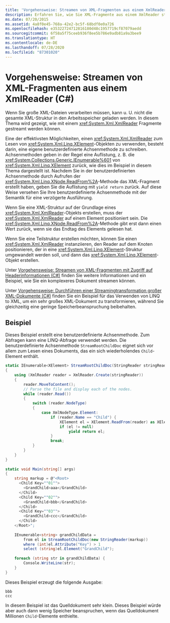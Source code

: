 ```yaml
---
title: 'Vorgehensweise: Streamen von XML-Fragmenten aus einem XmlReader (C#)'
description: Erfahren Sie, wie Sie XML-Fragmente aus einem XmlReader streamen. Diese Methode wird zur Verarbeitung großer XML-Dateien verwendet.
ms.date: 07/20/2015
ms.assetid: 4a8f0e45-768a-42e2-bc5f-68bdf0e0a726
ms.openlocfilehash: e35322724712816180d48c1957719cf87079aedd
ms.sourcegitcommit: 6f58a5f75ceeb936f8ee5b786e9adb81a9a3bee9
ms.translationtype: HT
ms.contentlocale: de-DE
ms.lasthandoff: 07/28/2020
ms.locfileid: "87301020"
---
```

# <a name="how-to-stream-xml-fragments-from-an-xmlreader-c"></a>Vorgehensweise: Streamen von XML-Fragmenten aus einem XmlReader (C#)

Wenn Sie große XML-Dateien verarbeiten müssen, kann u. U. nicht die gesamte XML-Struktur in den Arbeitsspeicher geladen werden. In diesem Thema wird gezeigt, wie mit einem <xref:System.Xml.XmlReader> Fragmente gestreamt werden können.  
  
 Eine der effektivsten Möglichkeiten, einen <xref:System.Xml.XmlReader> zum Lesen von <xref:System.Xml.Linq.XElement>-Objekten zu verwenden, besteht darin, eine eigene benutzerdefinierte Achsenmethode zu schreiben. Achsenmethoden geben in der Regel eine Auflistung, z. B. die <xref:System.Collections.Generic.IEnumerable%601> von <xref:System.Xml.Linq.XElement> zurück, wie dies im Beispiel in diesem Thema dargestellt ist. Nachdem Sie in der benutzerdefinierten Achsenmethode durch Aufrufen der <xref:System.Xml.Linq.XNode.ReadFrom%2A>-Methode das XML-Fragment erstellt haben, geben Sie die Auflistung mit `yield return` zurück. Auf diese Weise versehen Sie Ihre benutzerdefinierte Achsenmethode mit der Semantik für eine verzögerte Ausführung.  
  
 Wenn Sie eine XML-Struktur auf der Grundlage eines <xref:System.Xml.XmlReader>-Objekts erstellen, muss der <xref:System.Xml.XmlReader> auf einem Element positioniert sein. Die <xref:System.Xml.Linq.XNode.ReadFrom%2A>-Methode gibt erst dann einen Wert zurück, wenn sie das Endtag des Elements gelesen hat.  
  
 Wenn Sie eine Teilstruktur erstellen möchten, können Sie einen <xref:System.Xml.XmlReader> instanziieren, den Reader auf dem Knoten positionieren, der in eine <xref:System.Xml.Linq.XElement>-Struktur umgewandelt werden soll, und dann das <xref:System.Xml.Linq.XElement>-Objekt erstellen.  
  
Unter [Vorgehensweise: Streamen von XML-Fragmenten mit Zugriff auf Headerinformationen (C#)](./how-to-stream-xml-fragments-with-access-to-header-information.md) finden Sie weitere Informationen und ein Beispiel, wie Sie ein komplexeres Dokument streamen können.
  
 Unter [Vorgehensweise: Durchführen einer Streamingtransformation großer XML-Dokumente (C#)](./how-to-perform-streaming-transform-of-large-xml-documents.md) finden Sie ein Beispiel für das Verwenden von LINQ to XML, um ein sehr großes XML-Dokument zu transformieren, während Sie gleichzeitig eine geringe Speicherbeanspruchung beibehalten.  
  
## <a name="example"></a>Beispiel  
 Dieses Beispiel erstellt eine benutzerdefinierte Achsenmethode. Zum Abfragen kann eine LINQ-Abfrage verwendet werden. Die benutzerdefinierte Achsenmethode `StreamRootChildDoc` eignet sich vor allem zum Lesen eines Dokuments, das ein sich wiederholendes `Child`-Element enthält.  
  
```csharp  
static IEnumerable<XElement> StreamRootChildDoc(StringReader stringReader)  
{  
    using (XmlReader reader = XmlReader.Create(stringReader))  
    {  
        reader.MoveToContent();  
        // Parse the file and display each of the nodes.  
        while (reader.Read())  
        {  
            switch (reader.NodeType)  
            {  
                case XmlNodeType.Element:  
                    if (reader.Name == "Child") {  
                        XElement el = XElement.ReadFrom(reader) as XElement;  
                        if (el != null)  
                            yield return el;  
                    }  
                    break;  
            }  
        }  
    }  
}  
  
static void Main(string[] args)  
{  
    string markup = @"<Root>  
      <Child Key=""01"">  
        <GrandChild>aaa</GrandChild>  
      </Child>  
      <Child Key=""02"">  
        <GrandChild>bbb</GrandChild>  
      </Child>  
      <Child Key=""03"">  
        <GrandChild>ccc</GrandChild>  
      </Child>  
    </Root>";  
  
    IEnumerable<string> grandChildData =  
        from el in StreamRootChildDoc(new StringReader(markup))  
        where (int)el.Attribute("Key") > 1  
        select (string)el.Element("GrandChild");  
  
    foreach (string str in grandChildData) {  
        Console.WriteLine(str);  
    }  
}  
```  
  
 Dieses Beispiel erzeugt die folgende Ausgabe:  
  
```output  
bbb  
ccc  
```  
  
 In diesem Beispiel ist das Quelldokument sehr klein. Dieses Beispiel würde aber auch dann wenig Speicher beanspruchen, wenn das Quelldokument Millionen `Child`-Elemente enthielte.  
